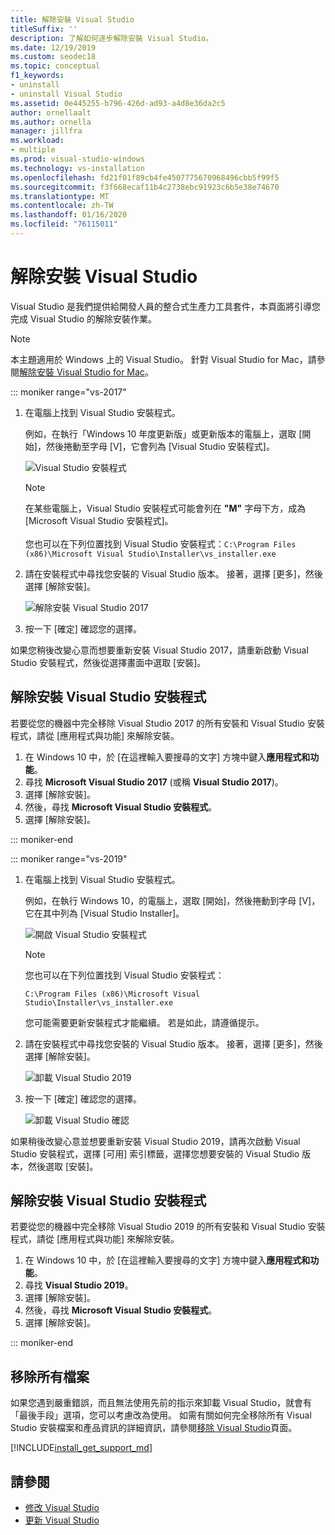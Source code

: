 ```yaml
---
title: 解除安裝 Visual Studio
titleSuffix: ''
description: 了解如何逐步解除安裝 Visual Studio。
ms.date: 12/19/2019
ms.custom: seodec18
ms.topic: conceptual
f1_keywords:
- uninstall
- uninstall Visual Studio
ms.assetid: 0e445255-b796-426d-ad93-a4d8e36da2c5
author: ornellaalt
ms.author: ornella
manager: jillfra
ms.workload:
- multiple
ms.prod: visual-studio-windows
ms.technology: vs-installation
ms.openlocfilehash: fd21f01f89cb4fe4507775670968496cbb5f99f5
ms.sourcegitcommit: f3f668ecaf11b4c2738ebc91923c6b5e38e74670
ms.translationtype: MT
ms.contentlocale: zh-TW
ms.lasthandoff: 01/16/2020
ms.locfileid: "76115011"
---
```

# <a name="uninstall-visual-studio"></a>解除安裝 Visual Studio

Visual Studio 是我們提供給開發人員的整合式生產力工具套件，本頁面將引導您完成 Visual Studio 的解除安裝作業。

> [!NOTE]
> 本主題適用於 Windows 上的 Visual Studio。 針對 Visual Studio for Mac，請參閱[解除安裝 Visual Studio for Mac](/visualstudio/mac/uninstall)。

::: moniker range="vs-2017"

1. 在電腦上找到 Visual Studio 安裝程式。

     例如，在執行「Windows 10 年度更新版」或更新版本的電腦上，選取 [開始]，然後捲動至字母 [V]，它會列為 [Visual Studio 安裝程式]。

     ![Visual Studio 安裝程式](media/locate-the-visual-studio-installer.png "找出 Microsoft Visual Studio 安裝程式")

   > [!NOTE]
   > 在某些電腦上，Visual Studio 安裝程式可能會列在 **"M"** 字母下方，成為 [Microsoft Visual Studio 安裝程式]。<br/><br/> 您也可以在下列位置找到 Visual Studio 安裝程式：`C:\Program Files (x86)\Microsoft Visual Studio\Installer\vs_installer.exe`

1. 請在安裝程式中尋找您安裝的 Visual Studio 版本。 接著，選擇 [更多]，然後選擇 [解除安裝]。

     ![解除安裝 Visual Studio 2017](media/uninstall-visual-studio.png "解除安裝 Visual Studio 2017")

1. 按一下 [確定] 確認您的選擇。

如果您稍後改變心意而想要重新安裝 Visual Studio 2017，請重新啟動 Visual Studio 安裝程式，然後從選擇畫面中選取 [安裝]。

## <a name="uninstall-visual-studio-installer"></a>解除安裝 Visual Studio 安裝程式

若要從您的機器中完全移除 Visual Studio 2017 的所有安裝和 Visual Studio 安裝程式，請從 [應用程式與功能] 來解除安裝。

1. 在 Windows 10 中，於 [在這裡輸入要搜尋的文字] 方塊中鍵入**應用程式和功能**。
1. 尋找 **Microsoft Visual Studio 2017** (或稱 **Visual Studio 2017**)。
1. 選擇 [解除安裝]。
1. 然後，尋找 **Microsoft Visual Studio 安裝程式**。
1. 選擇 [解除安裝]。

::: moniker-end

::: moniker range="vs-2019"

1. 在電腦上找到 Visual Studio 安裝程式。

     例如，在執行 Windows 10，的電腦上，選取 [開始]，然後捲動到字母 [V]，它在其中列為 [Visual Studio Installer]。

     ![開啟 Visual Studio 安裝程式](media/vs-2019/vs-installer-windows-start.png "開啟 Visual Studio 安裝程式")

     > [!NOTE]
     > 您也可以在下列位置找到 Visual Studio 安裝程式：
     >
     > `C:\Program Files (x86)\Microsoft Visual Studio\Installer\vs_installer.exe`

    您可能需要更新安裝程式才能繼續。 若是如此，請遵循提示。

1. 請在安裝程式中尋找您安裝的 Visual Studio 版本。 接著，選擇 [更多]，然後選擇 [解除安裝]。

     ![卸載 Visual Studio 2019](media/vs-2019/vs-installer-uninstall.png "卸載 Visual Studio 2019")

1. 按一下 [確定] 確認您的選擇。

     ![卸載 Visual Studio 確認](media/vs-2019/uninstall-visualstudio-confirm.png "確認您想要卸載 Visual Studio 2019")

如果稍後改變心意並想要重新安裝 Visual Studio 2019，請再次啟動 Visual Studio 安裝程式，選擇 [可用] 索引標籤，選擇您想要安裝的 Visual Studio 版本，然後選取 [安裝]。

## <a name="uninstall-visual-studio-installer"></a>解除安裝 Visual Studio 安裝程式

若要從您的機器中完全移除 Visual Studio 2019 的所有安裝和 Visual Studio 安裝程式，請從 [應用程式與功能] 來解除安裝。

1. 在 Windows 10 中，於 [在這裡輸入要搜尋的文字] 方塊中鍵入**應用程式和功能**。
1. 尋找 **Visual Studio 2019**。
1. 選擇 [解除安裝]。
1. 然後，尋找 **Microsoft Visual Studio 安裝程式**。
1. 選擇 [解除安裝]。

::: moniker-end

## <a name="remove-all-files"></a>移除所有檔案

如果您遇到嚴重錯誤，而且無法使用先前的指示來卸載 Visual Studio，就會有「最後手段」選項，您可以考慮改為使用。 如需有關如何完全移除所有 Visual Studio 安裝檔案和產品資訊的詳細資訊，請參閱[移除 Visual Studio](remove-visual-studio.md)頁面。

[!INCLUDE[install_get_support_md](includes/install_get_support_md.md)]

## <a name="see-also"></a>請參閱

* [修改 Visual Studio](modify-visual-studio.md)
* [更新 Visual Studio](update-visual-studio.md)
